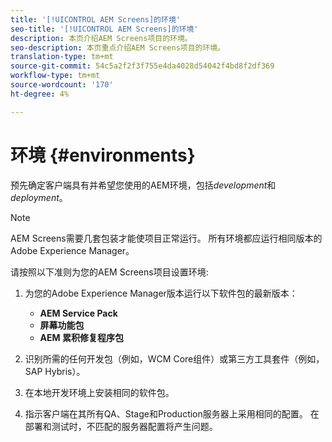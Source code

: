 ```yaml
---
title: '[!UICONTROL AEM Screens]的环境'
seo-title: '[!UICONTROL AEM Screens]的环境'
description: 本页介绍AEM Screens项目的环境。
seo-description: 本页重点介绍AEM Screens项目的环境。
translation-type: tm+mt
source-git-commit: 54c5a2f2f3f755e4da4028d54042f4bd8f2df369
workflow-type: tm+mt
source-wordcount: '170'
ht-degree: 4%

---
```



# 环境 {#environments}

预先确定客户端具有并希望您使用的AEM环境，包括&#x200B;*development*&#x200B;和&#x200B;*deployment*。

>[!NOTE]
>
>AEM Screens需要几套包装才能使项目正常运行。 所有环境都应运行相同版本的Adobe Experience Manager。

请按照以下准则为您的AEM Screens项目设置环境:

1. 为您的Adobe Experience Manager版本运行以下软件包的最新版本：

   * **AEM Service Pack**
   * **屏幕功能包**
   * **AEM 累积修复程序包**

1. 识别所需的任何开发包（例如，WCM Core组件）或第三方工具套件（例如，SAP Hybris）。

1. 在本地开发环境上安装相同的软件包。

1. 指示客户端在其所有QA、Stage和Production服务器上采用相同的配置。 在部署和测试时，不匹配的服务器配置将产生问题。
